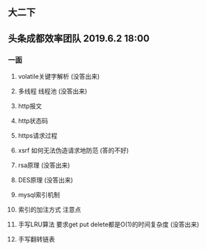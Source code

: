 ## 大二下

## 头条成都效率团队 2019.6.2 18:00

### 一面

1. volatile关键字解析 (没答出来)

2. 多线程 线程池 (没答出来)

3. http报文

4. http状态码

5. https请求过程

6. xsrf 如何无法伪造请求地防范 (答的不好)

7. rsa原理 (没答出来)

8. DES原理 (没答出来)

9. mysql索引机制

10. 索引的加注方式 注意点

11. 手写LRU算法 要求get put delete都是O(1)的时间复杂度 (没答出来)

12. 手写翻转链表

    